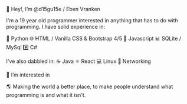 👋 Hey!, I’m @d15gu15e / Eben Vranken

I'm a 19 year old programmer interested in anything that has to do
with programming. I have solid experience in:

🐍 Python
🌐 HTML / Vanilla CSS & Bootstrap 4/5 
📜 Javascript
📊 SQLite / MySql
#️⃣ C#

I've also dabbled in:
☕ Java
⚛️ React
💻 Linux
📶 Networking

👀 I’m interested in 
 
🌎 Making the world a better place, to make people understand what programming is
 and what it isn't.
